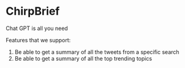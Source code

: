 # ChirpBrief
Chat GPT is all you need

Features that we support:

1. Be able to get a summary of all the tweets from a specific search
2. Be able to get a summary of all the top trending topics